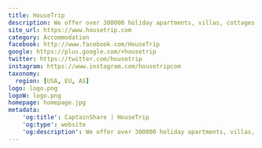 ```yaml
---
title: HouseTrip
description: We offer over 300000 holiday apartments, villas, cottages & more worldwide. Book a beautiful holiday home for 50% less than the price of a hotel room!
site_url: https://www.housetrip.com
category: Accommodation
facebook: http://www.facebook.com/HouseTrip
google: https://plus.google.com/+housetrip
twitter: https://twitter.com/housetrip
instagram: https://www.instagram.com/housetripcom
taxonomy:
  region: [USA, EU, AS]
logo: logo.png
logoW: logo.png
homepage: homepage.jpg
metadata:
    'og:title': CaptainShare | HouseTrip
    'og:type': website
    'og:description': We offer over 300000 holiday apartments, villas, cottages & more worldwide. Book a beautiful holiday home for 50% less than the price of a hotel room!
---
```

